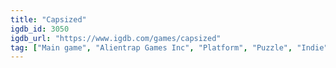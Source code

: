 ```yaml
---
title: "Capsized"
igdb_id: 3050
igdb_url: "https://www.igdb.com/games/capsized"
tag: ["Main game", "Alientrap Games Inc", "Platform", "Puzzle", "Indie", "Single player", "Multiplayer", "Co-operative", "Side view", "Action", "Science fiction"]
---
```


